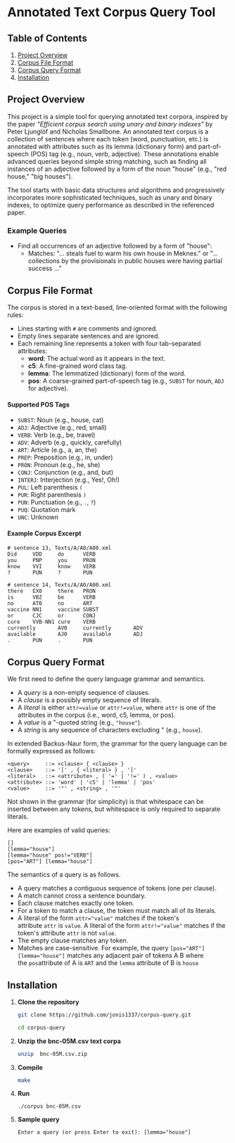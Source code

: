 # Annotated Text Corpus Query Tool

## Table of Contents
1. [Project Overview](#project-overview)
2. [Corpus File Format](#corpus-file-format)
3. [Corpus Query Format](#corpus-query-format)
4. [Installation](#installation)

## Project Overview

This project is a simple tool for querying annotated text corpora, inspired by the paper *"Efficient corpus search using unary and binary indexes"* by Peter Ljunglöf and Nicholas Smallbone. An annotated text corpus is a collection of sentences where each token (word, punctuation, etc.) is annotated with attributes such as its lemma (dictionary form) and part-of-speech (POS) tag (e.g., noun, verb, adjective). These annotations enable advanced queries beyond simple string matching, such as finding all instances of an adjective followed by a form of the noun "house" (e.g., "red house," "big houses").

The tool starts with basic data structures and algorithms and progressively incorporates more sophisticated techniques, such as unary and binary indexes, to optimize query performance as described in the referenced paper.

### Example Queries
- Find all occurrences of an adjective followed by a form of "house":
  - Matches: "… steals fuel to warm his own house in Meknes." or "… collections by the provisionals in public houses were having partial success …"

## Corpus File Format
The corpus is stored in a text-based, line-oriented format with the following rules:
- Lines starting with `#` are comments and ignored.
- Empty lines separate sentences and are ignored.
- Each remaining line represents a token with four tab-separated attributes:
  - **word**: The actual word as it appears in the text.
  - **c5**: A fine-grained word class tag.
  - **lemma**: The lemmatized (dictionary) form of the word.
  - **pos**: A coarse-grained part-of-speech tag (e.g., `SUBST` for noun, `ADJ` for adjective).

#### Supported POS Tags
- `SUBST`: Noun (e.g., house, cat)
- `ADJ`: Adjective (e.g., red, small)
- `VERB`: Verb (e.g., be, travel)
- `ADV`: Adverb (e.g., quickly, carefully)
- `ART`: Article (e.g., a, an, the)
- `PREP`: Preposition (e.g., in, under)
- `PRON`: Pronoun (e.g., he, she)
- `CONJ`: Conjunction (e.g., and, but)
- `INTERJ`: Interjection (e.g., Yes!, Oh!)
- `PUL`: Left parenthesis `(`
- `PUR`: Right parenthesis `)`
- `PUN`: Punctuation (e.g., `.`, `?`)
- `PUQ`: Quotation mark
- `UNC`: Unknown

#### Example Corpus Excerpt
 ```
# sentence 13, Texts/A/A0/A00.xml
Did     VDD     do      VERB
you     PNP     you     PRON
know    VVI     know    VERB
?       PUN     ?       PUN

# sentence 14, Texts/A/A0/A00.xml
there   EX0     there   PRON
is      VBZ     be      VERB
no      AT0     no      ART
vaccine NN1     vaccine SUBST
or      CJC     or      CONJ
cure    VVB-NN1 cure    VERB
currently       AV0     currently       ADV
available       AJ0     available       ADJ
.       PUN     .       PUN

```

## Corpus Query Format
We first need to define the query language grammar and semantics.

-   A *query* is a non-empty sequence of clauses.
-   A *clause* is a possibly empty sequence of literals.
-   A *literal* is either `attr=value` or `attr!=value`, where `attr` is one of the attributes in the corpus (i.e., word, c5, lemma, or pos).
-   A *value* is a "-quoted string (e.g., `"house"`).
-   A *string* is any sequence of characters excluding " (e.g., `house`).

In extended Backus-Naur form, the grammar for the query language can be formally expressed as follows:
```
<query>     ::= <clause> { <clause> }
<clause>    ::= '[' , { <literal> } , ']'
<literal>   ::= <attribute> , ( '=' | '!=' ) , <value>
<attribute> ::= 'word' | 'c5' | 'lemma' | 'pos'
<value>     ::= '"' , <string> , '"'
```
Not shown in the grammar (for simplicity) is that whitespace can be inserted between any tokens, but whitespace is only required to separate literals.

Here are examples of valid queries:
```
[]
[lemma="house"]
[lemma="house" pos!="VERB"]
[pos="ART"] [lemma="house"]
```
The semantics of a query is as follows.

-   A query matches a contiguous sequence of tokens (one per clause).
-   A match cannot cross a sentence boundary.
-   Each clause matches exactly one token.
-   For a token to match a clause, the token must match all of its literals.
-   A literal of the form `attr="value"` matches if the token's attribute `attr` is `value`. A literal of the form `attr!="value"` matches if the token's attribute `attr` is not `value`.
-   The empty clause matches any token.
-   Matches are case-sensitive.
 For example, the query `[pos="ART"] [lemma="house"]` matches any adjacent pair of tokens A B where the `pos`attribute of A is `ART` and the `lemma` attribute of B is `house`

 ## Installation
1. **Clone the repository**
   ```bash
   git clone https://github.com/jonis1337/corpus-query.git
   ```
   ```bash
   cd corpus-query
   ```
2. **Unzip the bnc-05M.csv text corpa**
   ```bash
   unzip  bnc-05M.csv.zip
   ```
3. **Compile**
    ```bash
    make
    ```
4. **Run**
    ```
    ./corpus bnc-05M.csv
    ```
5. **Sample query**
    ```
    Enter a query (or press Enter to exit): [lemma="house"]    
    ```

